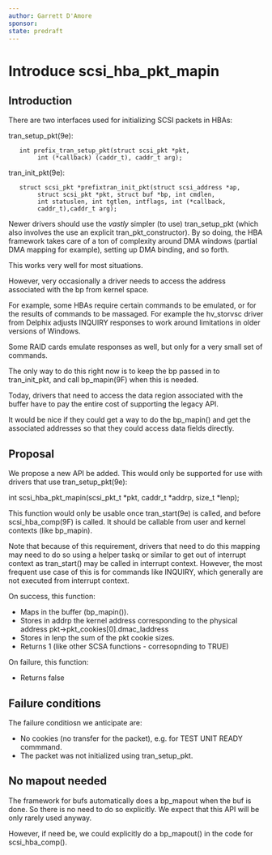 ```yaml
---
author: Garrett D'Amore
sponsor:
state: predraft
---
```


# Introduce scsi_hba_pkt_mapin

## Introduction

There are two interfaces used for initializing SCSI
packets in HBAs:

tran_setup_pkt(9e):

       int prefix_tran_setup_pkt(struct scsi_pkt *pkt,
            int (*callback) (caddr_t), caddr_t arg);

tran_init_pkt(9e):

       struct scsi_pkt *prefixtran_init_pkt(struct scsi_address *ap,
            struct scsi_pkt *pkt, struct buf *bp, int cmdlen,
            int statuslen, int tgtlen, intflags, int (*callback,
            caddr_t),caddr_t arg);

Newer drivers should use the *vastly* simpler (to use)
tran_setup_pkt (which also involves the use an explicit
tran_pkt_constructor).  By so doing, the HBA framework takes
care of a ton of complexity around DMA windows (partial DMA
mapping for example), setting up DMA binding, and so forth.

This works very well for most situations.

However, very occasionally a driver needs to access the address
associated with the bp from kernel space.  

For example, some HBAs require certain commands to be emulated,
or for the results of commands to be massaged.  For example the
hv_storvsc driver from Delphix adjusts INQUIRY responses to
work around limitations in older versions of Windows.

Some RAID cards emulate responses as well, but only for a very
small set of commands.

The only way to do this right now is to keep the bp passed in
to tran_init_pkt, and call bp_mapin(9F) when this is needed.

Today, drivers that need to access the data region associated with
the buffer have to pay the entire cost of supporting the legacy
API.

It would be nice if they could get a way to do the bp_mapin() and
get the associated addresses so that they could access data fields
directly.

## Proposal

We propose a new API be added.  This would only be supported for
use with drivers that use tran_setup_pkt(9e):

int scsi_hba_pkt_mapin(scsi_pkt_t *pkt, caddr_t *addrp, size_t *lenp);

This function would only be usable once tran_start(9e) is called,
and before scsi_hba_comp(9F) is called.  It should be callable
from user and kernel contexts (like bp_mapin).

Note that because of this requirement, drivers that need to do
this mapping may need to do so using a helper taskq or similar to get
out of interrupt context as tran_start() may be called in interrupt
context. However, the most frequent use case of this is for commands
like INQUIRY, which generally are not executed from interrupt context.

On success, this function:

* Maps in the buffer (bp_mapin()).
* Stores in addrp the kernel address corresponding to the physical address
  pkt->pkt_cookies[0].dmac_laddress
* Stores in lenp the sum of the pkt cookie sizes.
* Returns 1 (like other SCSA functions - corresopnding to TRUE)

On failure, this function:

* Returns false

## Failure conditions

The failure conditiosn we anticipate are:

* No cookies (no transfer for the packet), e.g. for TEST UNIT READY
  commmand.
* The packet was not initialized using tran_setup_pkt.

## No mapout needed

The framework for bufs automatically does a bp_mapout when the buf is done.
So there is no need to do so explicitly.  We expect that this API will
be only rarely used anyway.

However, if need be, we could explicitly do a bp_mapout() in the
code for scsi_hba_comp().
